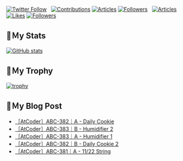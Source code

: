 [![Twitter Follow](https://img.shields.io/twitter/follow/hyperdb?label=twitter&logo=twitter&style=plastic)](https://twitter.com/hyperdb)
&nbsp;
[![Contributions](https://badgen.org/img/qiita/hyperdb/contributions?style=plastic)](https://qiita.com/hyperdb)
[![Articles](https://badgen.org/img/qiita/hyperdb/articles?style=plastic)](https://qiita.com/hyperdb)
[![Followers](https://badgen.org/img/qiita/hyperdb/followers?style=plastic)](https://qiita.com/hyperdb)
&nbsp;
[![Articles](https://badgen.org/img/zenn/hyperdb/articles)](https://zenn.dev/hyperdb)
[![Likes](https://badgen.org/img/zenn/hyperdb/likes?style=plastic)](https://zenn.dev/hyperdb)
[![Followers](https://badgen.org/img/zenn/hyperdb/followers?style=plastic)](https://zenn.dev/hyperdb)

## 🔖Ｍy Stats

[![GitHub stats](https://github-readme-stats-eight-theta.vercel.app/api?username=hyperdb&theme=radical&count_private=true&show_icons=true)](https://github.com/anuraghazra/github-readme-stats)

## 🔖Ｍy Trophy

[![trophy](https://github-profile-trophy.vercel.app/?username=hyperdb&theme=onedark)](https://github.com/ryo-ma/github-profile-trophy)

## 🔖Ｍy Blog Post

<!-- BLOG-POST-LIST:START -->
- [［AtCoder］ABC-382｜A - Daily Cookie](https://zenn.dev/hyperdb/articles/d4538ea73bcf98)
- [［AtCoder］ABC-383｜B - Humidifier 2](https://zenn.dev/hyperdb/articles/6119e981a68479)
- [［AtCoder］ABC-383｜A - Humidifier 1](https://zenn.dev/hyperdb/articles/12242ab60ca7d0)
- [［AtCoder］ABC-382｜B - Daily Cookie 2](https://zenn.dev/hyperdb/articles/0162a6cf7fb725)
- [［AtCoder］ABC-381｜A - 11/22 String](https://zenn.dev/hyperdb/articles/918557184de529)
<!-- BLOG-POST-LIST:END -->
